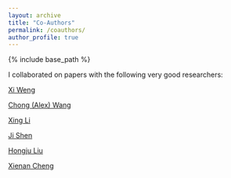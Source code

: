 ```yaml
---
layout: archive
title: "Co-Authors"
permalink: /coauthors/
author_profile: true
---
```


{% include base_path %}

I collaborated on papers with the following very good researchers:

[Xi Weng](https://wengxi125.weebly.com/)

[Chong (Alex) Wang](https://sites.google.com/view/alexwanginfo)

[Xing Li](https://en.gsm.pku.edu.cn/faculty/xingli/)

[Ji Shen](https://en.gsm.pku.edu.cn/faculty/jishen/)

[Hongju Liu](https://en.gsm.pku.edu.cn/faculty/hliu/)

[Xienan Cheng](https://sites.google.com/view/xienan-cheng)
